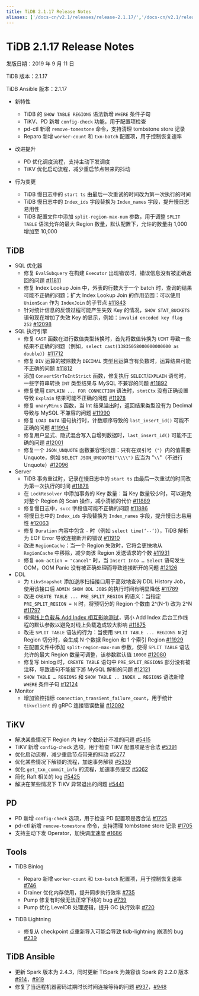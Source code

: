 ```yaml
---
title: TiDB 2.1.17 Release Notes
aliases: ['/docs-cn/v2.1/releases/release-2.1.17/','/docs-cn/v2.1/releases/2.1.17/']
---
```


# TiDB 2.1.17 Release Notes

发版日期：2019 年 9 月 11 日

TiDB 版本：2.1.17

TiDB Ansible 版本：2.1.17

- 新特性
    - TiDB 的 `SHOW TABLE REGIONS` 语法新增 `WHERE` 条件子句
    - TiKV、PD 新增 `config-check` 功能，用于配置项检查
    - pd-ctl 新增 `remove-tomestone` 命令，支持清理 tombstone store 记录
    - Reparo 新增 `worker-count` 和 `txn-batch` 配置项，用于控制恢复速率

- 改进提升
    - PD 优化调度流程，支持主动下发调度
    - TiKV 优化启动流程，减少重启节点带来的抖动

- 行为变更
    - TiDB 慢日志中的 `start ts` 由最后一次重试的时间改为第一次执行的时间
    - TiDB 慢日志中的 `Index_ids` 字段替换为 `Index_names` 字段，提升慢日志易用性
    - TiDB 配置文件中添加 `split-region-max-num` 参数，用于调整 `SPLIT TABLE` 语法允许的最大 Region 数量，默认配置下，允许的数量由 1,000 增加至 10,000

## TiDB

+ SQL 优化器
    - 修复 `EvalSubquery` 在构建 `Executor` 出现错误时，错误信息没有被正确返回的问题 [#11811](https://github.com/pingcap/tidb/pull/11811)
    - 修复 Index Lookup Join 中，外表的行数大于一个 batch 时，查询的结果可能不正确的问题；扩大 Index Lookup Join 的作用范围：可以使用 `UnionScan` 作为 `IndexJoin` 的子节点 [#11843](https://github.com/pingcap/tidb/pull/11843)
    - 针对统计信息的反馈过程可能产生失效 Key 的情况，`SHOW STAT_BUCKETS` 语句现在增加了失效 Key 的显示，例如：`invalid encoded key flag 252` [#12098](https://github.com/pingcap/tidb/pull/12098)
+ SQL 执行引擎
    - 修复 `CAST` 函数在进行数值类型转换时，首先将数值转换为 `UINT` 导致一些结果不正确的问题（例如，`select cast(13835058000000000000 as double)`）[#11712](https://github.com/pingcap/tidb/pull/11712)
    - 修复 `DIV` 运算的被除数为 `DECIMAL` 类型且运算含有负数时，运算结果可能不正确的问题 [#11812](https://github.com/pingcap/tidb/pull/11812)
    - 添加 `ConvertStrToIntStrict` 函数，修复执行 `SELECT`/`EXPLAIN` 语句时，一些字符串转换 `INT` 类型结果与 MySQL 不兼容的问题 [#11892](https://github.com/pingcap/tidb/pull/11892)
    - 修复使用 `EXPLAIN ... FOR CONNECTION` 语法时，`stmtCtx` 没有正确设置导致 `Explain` 结果可能不正确的问题 [#11978](https://github.com/pingcap/tidb/pull/11978)
    - 修复 `unaryMinus` 函数，当 Int 结果溢出时，返回结果类型没有为 Decimal 导致与 MySQL 不兼容的问题 [#11990](https://github.com/pingcap/tidb/pull/11990)
    - 修复 `LOAD DATA` 语句执行时，计数顺序导致的 `last_insert_id()` 可能不正确的问题 [#11994](https://github.com/pingcap/tidb/pull/11994)
    - 修复用户显式、隐式混合写入自增列数据时，`last_insert_id()` 可能不正确的问题 [#12001](https://github.com/pingcap/tidb/pull/12001)
    - 修复一个 `JSON_UNQUOTE` 函数兼容性问题：只有在双引号（`"`）内的值需要 Unquote，例如 `SELECT JSON_UNQUOTE("\\\\")` 应当为 "`\\`"（不进行 Unquote）[#12096](https://github.com/pingcap/tidb/pull/12096)
+ Server
    - TiDB 事务重试时，记录在慢日志中的 `start ts` 由最后一次重试的时间改为第一次执行的时间 [#11878](https://github.com/pingcap/tidb/pull/11878)
    - 在 `LockResolver` 中添加事务的 Key 数量：当 Key 数量较少时，可以避免对整个 Region 的 Scan 操作，减小清锁的代价 [#11889](https://github.com/pingcap/tidb/pull/11889)
    - 修复慢日志中，`succ` 字段值可能不正确的问题 [#11886](https://github.com/pingcap/tidb/pull/11886)
    - 将慢日志中的 `Index_ids` 字段替换为 `Index_names` 字段，提升慢日志易用性 [#12063](https://github.com/pingcap/tidb/pull/12063)
    - 修复 `Duration` 内容中包含 `-` 时（例如 `select time(‘--’)`），TiDB 解析为 EOF Error 导致连接断开的错误 [#11910](https://github.com/pingcap/tidb/pull/11910)
    - 改进 `RegionCache`：当一个 Region 失效时，它将会更快地从 `RegionCache` 中移除，减少向该 Region 发送请求的个数 [#11931](https://github.com/pingcap/tidb/pull/11931)
    - 修复 `oom-action = "cancel"` 时，当 `Insert Into … Select` 语句发生 OOM，OOM Panic 没有被正确处理而导致连接断开的问题 [#12126](https://github.com/pingcap/tidb/pull/12126)
+ DDL
    - 为 `tikvSnapshot` 添加逆序扫描接口用于高效地查询 DDL History Job，使用该接口后 `ADMIN SHOW DDL JOBS` 的执行时间有明显降低 [#11789](https://github.com/pingcap/tidb/pull/11789)
    - 改进 `CREATE TABLE ... PRE_SPLIT_REGION` 的语义：当指定 `PRE_SPLIT_REGION = N` 时，将预切分的 Region 个数由 2^(N-1) 改为 2^N [#11797](https://github.com/pingcap/tidb/pull/11797/files)
    - 根据[线上负载与 Add Index 相互影响测试](https://pingcap.com/docs-cn/dev/benchmark/add-index-with-load)，调小 Add Index 后台工作线程的默认参数以避免对线上负载造成较大影响 [#11875](https://github.com/pingcap/tidb/pull/11875)
    - 改进 `SPLIT TABLE` 语法的行为：当使用 `SPLIT TABLE ... REGIONS N` 对 Region 切分时，会生成 N 个数据 Region 和 1 个索引 Region [#11929](https://github.com/pingcap/tidb/pull/11929)
    - 在配置文件中添加 `split-region-max-num` 参数，使得 `SPLIT TABLE` 语法允许的最大 Region 数量可调整，该参数默认值 `10000` [#12080](https://github.com/pingcap/tidb/pull/12080)
    - 修复写 binlog 时，`CREATE TABLE` 语句中 `PRE_SPLIT_REGIONS` 部分没有被注释，导致语句不能被下游 MySQL 解析的问题 [#12121](https://github.com/pingcap/tidb/pull/12121)
    - `SHOW TABLE … REGIONS` 和 `SHOW TABLE .. INDEX … REGIONS` 语法新增 `WHERE` 条件子句 [#12124](https://github.com/pingcap/tidb/pull/12124)
+ Monitor
    - 增加监控指标 `connection_transient_failure_count`，用于统计 `tikvclient` 的 gRPC 连接错误数量 [#12092](https://github.com/pingcap/tidb/pull/12092)

## TiKV

- 解决某些情况下 Region 内 key 个数统计不准的问题 [#5415](https://github.com/tikv/tikv/pull/5415)
- TiKV 新增 `config-check` 选项，用于检查 TiKV 配置项是否合法 [#5391](https://github.com/tikv/tikv/pull/5391)
- 优化启动流程，减少重启节点带来的抖动 [#5277](https://github.com/tikv/tikv/pull/5277)
- 优化某些情况下解锁的流程，加速事务解锁 [#5339](https://github.com/tikv/tikv/pull/5339)
- 优化 `get_txn_commit_info` 的流程，加速事务提交 [#5062](https://github.com/tikv/tikv/pull/5062)
- 简化 Raft 相关的 log [#5425](https://github.com/tikv/tikv/pull/5425)
- 解决在某些情况下 TiKV 异常退出的问题 [#5441](https://github.com/tikv/tikv/pull/5441)

## PD

- PD 新增 `config-check` 选项，用于检查 PD 配置项是否合法 [#1725](https://github.com/pingcap/pd/pull/1725)
- pd-ctl 新增 `remove-tomestone` 命令，支持清理 tombstone store 记录 [#1705](https://github.com/pingcap/pd/pull/1705)
- 支持主动下发 Operator，加快调度速度 [#1686](https://github.com/pingcap/pd/pull/1686)

## Tools

+ TiDB Binlog
    - Reparo 新增 `worker-count` 和 `txn-batch` 配置项，用于控制恢复速率 [#746](https://github.com/pingcap/tidb-binlog/pull/746)
    - Drainer 优化内存使用，提升同步执行效率 [#735](https://github.com/pingcap/tidb-binlog/pull/735)
    - Pump 修复有时候无法正常下线的 bug [#739](https://github.com/pingcap/tidb-binlog/pull/739)
    - Pump 优化 LevelDB 处理逻辑，提升 GC 执行效率 [#720](https://github.com/pingcap/tidb-binlog/pull/720)

+ TiDB Lightning
    - 修复从 checkpoint 点重新导入可能会导致 tidb-lightning 崩溃的 bug [#239](https://github.com/pingcap/tidb-lightning/pull/239)

## TiDB Ansible

- 更新 Spark 版本为 2.4.3，同时更新 TiSpark 为兼容该 Spark 的 2.2.0 版本 [#914](https://github.com/pingcap/tidb-ansible/pull/914)，[#919](https://github.com/pingcap/tidb-ansible/pull/927)
- 修复了当远程机器密码过期时长时间连接等待的问题 [#937](https://github.com/pingcap/tidb-ansible/pull/937)，[#948](https://github.com/pingcap/tidb-ansible/pull/948)

